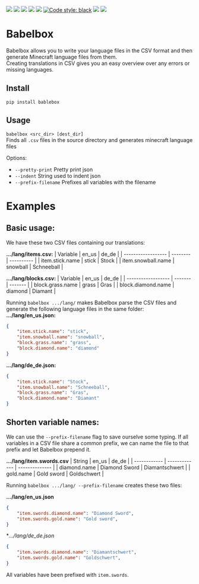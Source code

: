 ![](https://img.shields.io/github/license/orangeutan/babelbox)
![](https://img.shields.io/badge/python-3.8|3.9-blue)
[![](https://img.shields.io/pypi/v/babelbox)](https://pypi.org/project/babelbox/)
![](./coverage.svg)
![](https://img.shields.io/badge/mypy-checked-green)
[![Code style: black](https://img.shields.io/badge/code%20style-black-000000.svg)](https://github.com/psf/black)
![](https://img.shields.io/badge/pre--commit-enabled-green)
![](https://github.com/orangeutan/babelbox/workflows/test/badge.svg)

# Babelbox
Babelbox allows you to write your language files in the CSV format and then generate Minecraft language files from them.<br>
Creating translations in CSV gives you an easy overview over any errors or missing languages.<br>

## Install
`pip install bablebox`

## Usage
`babelbox <src_dir> [dest_dir]`<br>
Finds all `.csv` files in the source directory and generates minecraft language files<br>

Options:
- `--pretty-print` Pretty print json
- `--indent` String used to indent json
- `--prefix-filename` Prefixes all variables with the filename


# Examples
## Basic usage:
We have these two CSV files containing our translations:

**.../lang/items.csv:**
| Variable           | en_us    | de_de      |
| ------------------ | -------- | ---------- |
| item.stick.name    | stick    | Stock      |
| item.snowball.name | snowball | Schneeball |

**.../lang/blocks.csv:**
| Variable           | en_us   | de_de   |
| ------------------ | ------- | ------- |
| block.grass.name   | grass   | Gras    |
| block.diamond.name | diamond | Diamant |

Running `babelbox .../lang/` makes Babelbox parse the CSV files and generate the following language files in the same folder:<br>
**.../lang/en_us.json:**
```json
{
    "item.stick.name": "stick",
    "item.snowball.name": "snowball",
    "block.grass.name": "grass",
    "block.diamond.name": "diamond"
}
```
**.../lang/de_de.json:**
```json
{
    "item.stick.name": "Stock",
    "item.snowball.name": "Schneeball",
    "block.grass.name": "Gras",
    "block.diamond.name": "Diamant"
}
```

## Shorten variable names:
We can use the `--prefix-filename` flag to save ourselve some typing. If all variables in a CSV file share a common prefix, we can name the file to that prefix and let Babelbox prepend it.

**.../lang/item.swords.csv**
| String       | en_us         | de_de          |
| ------------ | ------------- | -------------- |
| diamond.name | Diamond Sword | Diamantschwert |
| gold.name    | Gold sword    | Goldschwert    |

Running `babelbox .../lang/ --prefix-filename` creates these two files:

**.../lang/en_us.json**
```json
{
    "item.swords.diamond.name": "Diamond Sword",
    "item.swords.gold.name": "Gold sword",
}
```
**.../lang/de_de.json*
```json
{
    "item.swords.diamond.name": "Diamantschwert",
    "item.swords.gold.name": "Goldschwert",
}
```

All variables have been prefixed with `item.swords`.
